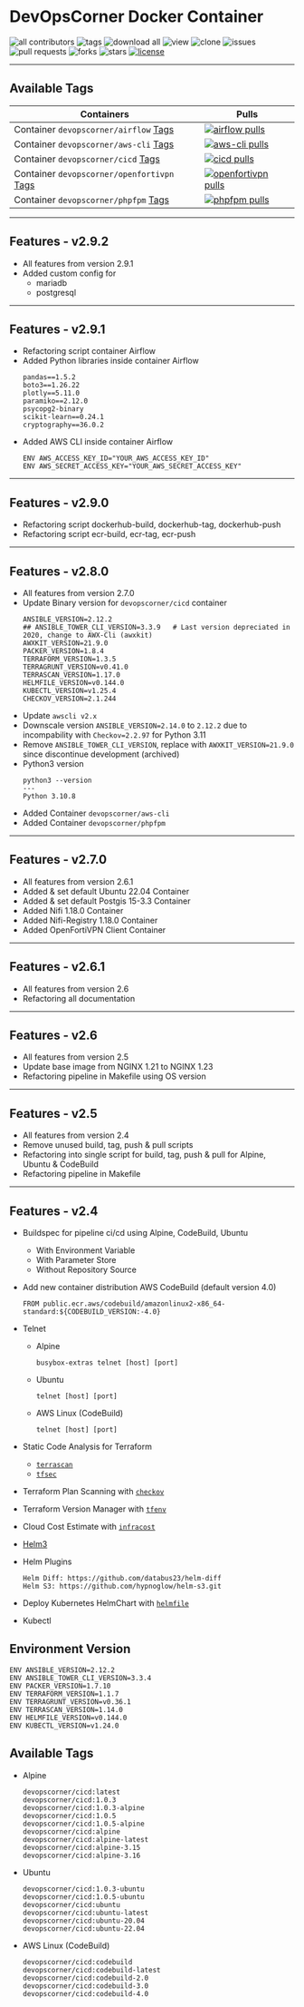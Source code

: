 # DevOpsCorner Docker Container

![all contributors](https://img.shields.io/github/contributors/devopscorner/devopscorner-container)
![tags](https://img.shields.io/github/v/tag/devopscorner/devopscorner-container?sort=semver)
![download all](https://img.shields.io/github/downloads/devopscorner/devopscorner-container/total.svg)
![view](https://views.whatilearened.today/views/github/devopscorner/devopscorner-container.svg)
![clone](https://img.shields.io/badge/dynamic/json?color=success&label=clone&query=count&url=https://raw.githubusercontent.com/devopscorner/devopscorner-container/master/clone.json?raw=True&logo=github)
![issues](https://img.shields.io/github/issues/devopscorner/devopscorner-container)
![pull requests](https://img.shields.io/github/issues-pr/devopscorner/devopscorner-container)
![forks](https://img.shields.io/github/forks/devopscorner/devopscorner-container)
![stars](https://img.shields.io/github/stars/devopscorner/devopscorner-container)
[![license](https://img.shields.io/github/license/devopscorner/devopscorner-container)](https://img.shields.io/github/license/devopscorner/devopscorner-container)

---

## Available Tags

| Containers                                                                | Pulls                                                                                                                                                                                    |
| ------------------------------------------------------------------------- | ---------------------------------------------------------------------------------------------------------------------------------------------------------------------------------------- |
| Container `devopscorner/airflow` [Tags](docs/README-Airflow.md)           | [![airflow pulls](https://img.shields.io/docker/pulls/devopscorner/airflow.svg?label=airflow%20pulls&logo=docker)](https://hub.docker.com/r/devopscorner/airflow/)                       |
| Container `devopscorner/aws-cli` [Tags](docs/README-AWS-Cli.md)           | [![aws-cli pulls](https://img.shields.io/docker/pulls/devopscorner/aws-cli.svg?label=aws-cli%20pulls&logo=docker)](https://hub.docker.com/r/devopscorner/aws-cli/)                       |
| Container `devopscorner/cicd` [Tags](docs/README-CICD.md)                 | [![cicd pulls](https://img.shields.io/docker/pulls/devopscorner/cicd.svg?label=cicd%20pulls&logo=docker)](https://hub.docker.com/r/devopscorner/cicd/)                                   |
| Container `devopscorner/openfortivpn` [Tags](docs/README-OpenFortiVPN.md) | [![openfortivpn pulls](https://img.shields.io/docker/pulls/devopscorner/openfortivpn.svg?label=openfortivpn%20pulls&logo=fortinet)](https://hub.docker.com/r/devopscorner/openfortivpn/) |
| Container `devopscorner/phpfpm` [Tags](docs/README-PHPFpm.md)             | [![phpfpm pulls](https://img.shields.io/docker/pulls/devopscorner/phpfpm.svg?label=phpfpm%20pulls&logo=php)](https://hub.docker.com/r/devopscorner/phpfpm/)                              |

---

## Features - v2.9.2

- All features from version 2.9.1
- Added custom config for
  - mariadb
  - postgresql

---

## Features - v2.9.1

- Refactoring script container Airflow
- Added Python libraries inside container Airflow
  ```
  pandas==1.5.2
  boto3==1.26.22
  plotly==5.11.0
  paramiko==2.12.0
  psycopg2-binary
  scikit-learn==0.24.1
  cryptography==36.0.2
  ```
- Added AWS CLI inside container Airflow
  ```
  ENV AWS_ACCESS_KEY_ID="YOUR_AWS_ACCESS_KEY_ID"
  ENV AWS_SECRET_ACCESS_KEY="YOUR_AWS_SECRET_ACCESS_KEY"
  ```

---

## Features - v2.9.0

- Refactoring script dockerhub-build, dockerhub-tag, dockerhub-push
- Refactoring script ecr-build, ecr-tag, ecr-push

---

## Features - v2.8.0

- All features from version 2.7.0
- Update Binary version for `devopscorner/cicd` container
  ```
  ANSIBLE_VERSION=2.12.2
  ## ANSIBLE_TOWER_CLI_VERSION=3.3.9   # Last version depreciated in 2020, change to AWX-Cli (awxkit)
  AWXKIT_VERSION=21.9.0
  PACKER_VERSION=1.8.4
  TERRAFORM_VERSION=1.3.5
  TERRAGRUNT_VERSION=v0.41.0
  TERRASCAN_VERSION=1.17.0
  HELMFILE_VERSION=v0.144.0
  KUBECTL_VERSION=v1.25.4
  CHECKOV_VERSION=2.1.244
  ```
- Update `awscli v2.x`
- Downscale version `ANSIBLE_VERSION=2.14.0` to `2.12.2` due to incompability with `Checkov=2.2.97` for Python 3.11
- Remove `ANSIBLE_TOWER_CLI_VERSION`, replace with `AWXKIT_VERSION=21.9.0` since discontinue development (archived)
- Python3 version
  ```
  python3 --version
  ---
  Python 3.10.8
  ```
- Added Container `devopscorner/aws-cli`
- Added Container `devopscorner/phpfpm`

---

## Features - v2.7.0

- All features from version 2.6.1
- Added & set default Ubuntu 22.04 Container
- Added & set default Postgis 15-3.3 Container
- Added Nifi 1.18.0 Container
- Added Nifi-Registry 1.18.0 Container
- Added OpenFortiVPN Client Container

---

## Features - v2.6.1

- All features from version 2.6
- Refactoring all documentation

---

## Features - v2.6

- All features from version 2.5
- Update base image from NGINX 1.21 to NGINX 1.23
- Refactoring pipeline in Makefile using OS version

---

## Features - v2.5

- All features from version 2.4
- Remove unused build, tag, push & pull scripts
- Refactoring into single script for build, tag, push & pull for Alpine, Ubuntu & CodeBuild
- Refactoring pipeline in Makefile

---

## Features - v2.4

- Buildspec for pipeline ci/cd using Alpine, CodeBuild, Ubuntu

  - With Environment Variable
  - With Parameter Store
  - Without Repository Source

- Add new container distribution AWS CodeBuild (default version 4.0)

  ```
  FROM public.ecr.aws/codebuild/amazonlinux2-x86_64-standard:${CODEBUILD_VERSION:-4.0}
  ```

- Telnet

  - Alpine

    ```
    busybox-extras telnet [host] [port]
    ```

  - Ubuntu

    ```
    telnet [host] [port]
    ```

  - AWS Linux (CodeBuild)

    ```
    telnet [host] [port]
    ```

- Static Code Analysis for Terraform

  - [`terrascan`](https://terrascan.readthedocs.io/en/latest/readme.html)
  - [`tfsec`](https://github.com/aquasecurity/tfsec)

- Terraform Plan Scanning with [`checkov`](https://www.checkov.io/7.Scan%20Examples/Terraform%20Plan%20Scanning.html)
- Terraform Version Manager with [`tfenv`](https://github.com/tfutils/tfenv)
- Cloud Cost Estimate with [`infracost`](https://www.infracost.io/)
- [Helm3](https://v3.helm.sh/)

- Helm Plugins

  ```
  Helm Diff: https://github.com/databus23/helm-diff
  Helm S3: https://github.com/hypnoglow/helm-s3.git
  ```

- Deploy Kubernetes HelmChart with [`helmfile`](https://github.com/roboll/helmfile)
- Kubectl

## Environment Version

```
ENV ANSIBLE_VERSION=2.12.2
ENV ANSIBLE_TOWER_CLI_VERSION=3.3.4
ENV PACKER_VERSION=1.7.10
ENV TERRAFORM_VERSION=1.1.7
ENV TERRAGRUNT_VERSION=v0.36.1
ENV TERRASCAN_VERSION=1.14.0
ENV HELMFILE_VERSION=v0.144.0
ENV KUBECTL_VERSION=v1.24.0
```

## Available Tags

- Alpine

  ```
  devopscorner/cicd:latest
  devopscorner/cicd:1.0.3
  devopscorner/cicd:1.0.3-alpine
  devopscorner/cicd:1.0.5
  devopscorner/cicd:1.0.5-alpine
  devopscorner/cicd:alpine
  devopscorner/cicd:alpine-latest
  devopscorner/cicd:alpine-3.15
  devopscorner/cicd:alpine-3.16
  ```

- Ubuntu

  ```
  devopscorner/cicd:1.0.3-ubuntu
  devopscorner/cicd:1.0.5-ubuntu
  devopscorner/cicd:ubuntu
  devopscorner/cicd:ubuntu-latest
  devopscorner/cicd:ubuntu-20.04
  devopscorner/cicd:ubuntu-22.04
  ```

- AWS Linux (CodeBuild)

  ```
  devopscorner/cicd:codebuild
  devopscorner/cicd:codebuild-latest
  devopscorner/cicd:codebuild-2.0
  devopscorner/cicd:codebuild-3.0
  devopscorner/cicd:codebuild-4.0
  ```

